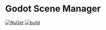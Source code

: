 # Godot Scene Manager

[![NuGet](https://img.shields.io/nuget/v/Snailer.GodotCSharp.SceneManager)](https://www.nuget.org/packages/Snailer.GodotCSharp.SceneManager#versions-body-tab)
[![build](https://github.com/snailer88/godot-csharp-scenemanager/actions/workflows/build.yml/badge.svg)](https://github.com/snailer88/godot-csharp-scenemanager/actions/workflows/build.yml)
